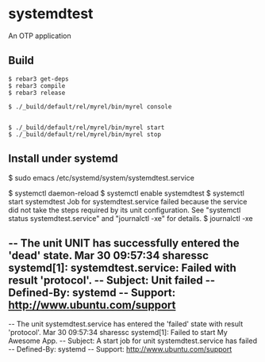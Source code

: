 systemdtest
=====

An OTP application

Build
-----

    $ rebar3 get-deps
    $ rebar3 compile
    $ rebar3 release

    $ ./_build/default/rel/myrel/bin/myrel console


    $ ./_build/default/rel/myrel/bin/myrel start
    $ ./_build/default/rel/myrel/bin/myrel stop


Install under systemd
---------------------

$ sudo emacs /etc/systemd/system/systemdtest.service

$ systemctl daemon-reload
$ systemctl enable systemdtest
$ systemctl start systemdtest
Job for systemdtest.service failed because the service did not take the steps required by its unit configuration.
See "systemctl status systemdtest.service" and "journalctl -xe" for details.
$ journalctl -xe


-- The unit UNIT has successfully entered the 'dead' state.
Mar 30 09:57:34 sharessc systemd[1]: systemdtest.service: Failed with result 'protocol'.
-- Subject: Unit failed
-- Defined-By: systemd
-- Support: http://www.ubuntu.com/support
--
-- The unit systemdtest.service has entered the 'failed' state with result 'protocol'.
Mar 30 09:57:34 sharessc systemd[1]: Failed to start My Awesome App.
-- Subject: A start job for unit systemdtest.service has failed
-- Defined-By: systemd
-- Support: http://www.ubuntu.com/support
